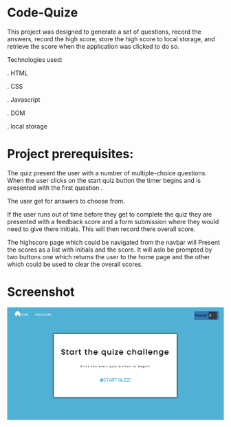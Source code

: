 # Code-Quize

This project was designed to generate a set of questions, record the answers, record the high score, store the high score to local storage, and retrieve the score when the application was clicked to do so.

Technologies used:

. HTML

. CSS

. Javascript

. DOM

. local storage

# Project prerequisites:

The quiz present the user with a number of multiple-choice questions. When the user clicks on the start quiz button the timer begins and is presented with the first question .

The user get for answers to choose from.

If the user runs out of time before they get to complete the quiz they are presented with a feedback score and a form submission where they would need to give there initials. This will then record there overall score.

The highscore page which could be navigated from the navbar will Present the scores as a list with initials and the score. It will aslo be prompted by two buttons one which returns the user to the home page and the other which could be used to clear the overall scores.

# Screenshot

![Image of the project](./assets/Images/projectImage.png)
